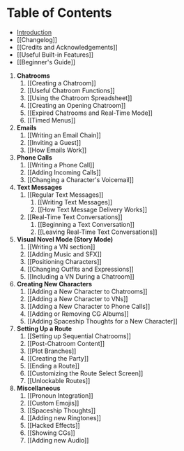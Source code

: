 # **Table of Contents**

* [Introduction](Home)
* [[Changelog]]
* [[Credits and Acknowledgements]]
* [[Useful Built-in Features]]
* [[Beginner's Guide]]

1. **Chatrooms**
   1. [[Creating a Chatroom]]
   2. [[Useful Chatroom Functions]]
   3. [[Using the Chatroom Spreadsheet]]
   4. [[Creating an Opening Chatroom]]
   5. [[Expired Chatrooms and Real-Time Mode]]
   6. [[Timed Menus]]
2. **Emails**
   1. [[Writing an Email Chain]]
   2. [[Inviting a Guest]]
   3. [[How Emails Work]]
3. **Phone Calls**
   1. [[Writing a Phone Call]]
   2. [[Adding Incoming Calls]]
   3. [[Changing a Character's Voicemail]]
4. **Text Messages**
   1. [[Regular Text Messages]]
      1. [[Writing Text Messages]]
      2. [[How Text Message Delivery Works]]
   2. [[Real-Time Text Conversations]]
      1. [[Beginning a Text Conversation]]
      2. [[Leaving Real-Time Text Conversations]]
5. **Visual Novel Mode (Story Mode)**
   1. [[Writing a VN section]]
   2. [[Adding Music and SFX]]
   3. [[Positioning Characters]]
   4. [[Changing Outfits and Expressions]]
   5. [[Including a VN During a Chatroom]]
6. **Creating New Characters**
   1. [[Adding a New Character to Chatrooms]]
   2. [[Adding a New Character to VNs]]
   3. [[Adding a New Character to Phone Calls]]
   4. [[Adding or Removing CG Albums]]
   5. [[Adding Spaceship Thoughts for a New Character]]
7. **Setting Up a Route**
   1. [[Setting up Sequential Chatrooms]]
   2. [[Post-Chatroom Content]]
   3. [[Plot Branches]]
   4. [[Creating the Party]]
   5. [[Ending a Route]]
   6. [[Customizing the Route Select Screen]]
   7. [[Unlockable Routes]]
8. **Miscellaneous**
   1. [[Pronoun Integration]]
   2. [[Custom Emojis]]
   3. [[Spaceship Thoughts]]
   4. [[Adding new Ringtones]]
   5. [[Hacked Effects]]
   6. [[Showing CGs]]
   7. [[Adding new Audio]]
